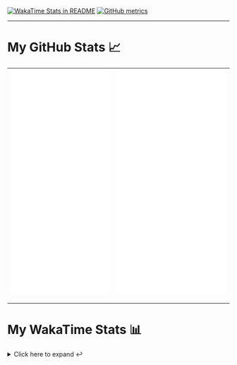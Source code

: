[![WakaTime Stats in README](https://github.com/LOsioChico/LOsioChico/actions/workflows/waka.yml/badge.svg)](https://github.com/LOsioChico/LOsioChico/actions/workflows/waka.yml) [![GitHub metrics](https://github.com/LOsioChico/LOsioChico/actions/workflows/metrics.yml/badge.svg)](https://github.com/LOsioChico/LOsioChico/actions/workflows/metrics.yml)

---

# My GitHub Stats 📈

| ![](./assets/metrics.svg) | ![](./assets/metrics2.svg) |
| ------------------------- | -------------------------- |

---

# My WakaTime Stats 📊

<details>
<summary>Click here to expand ↩️</summary>
<br>

<!--START_SECTION:waka-->
![Code Time](http://img.shields.io/badge/Code%20Time-1%2C951%20hrs%2023%20mins-blue)

![Lines of code](https://img.shields.io/badge/From%20Hello%20World%20I%27ve%20Written-386.1%20thousand%20lines%20of%20code-blue)

**🐱 My GitHub Data** 

> 📦 634.9 kB Used in GitHub's Storage 
 > 
> 🏆 0 Contributions in the Year 2025
 > 
> 🚫 Not Opted to Hire
 > 
> 📜 27 Public Repositories 
 > 
> 🔑 32 Private Repositories 
 > 
**I'm a Night 🦉** 

```text
🌞 Morning                599 commits         ███░░░░░░░░░░░░░░░░░░░░░░   13.82 % 
🌆 Daytime                1347 commits        ████████░░░░░░░░░░░░░░░░░   31.07 % 
🌃 Evening                1494 commits        █████████░░░░░░░░░░░░░░░░   34.46 % 
🌙 Night                  895 commits         █████░░░░░░░░░░░░░░░░░░░░   20.65 % 
```
📅 **I'm Most Productive on Thursday** 

```text
Monday                   597 commits         ███░░░░░░░░░░░░░░░░░░░░░░   13.77 % 
Tuesday                  652 commits         ████░░░░░░░░░░░░░░░░░░░░░   15.04 % 
Wednesday                488 commits         ███░░░░░░░░░░░░░░░░░░░░░░   11.26 % 
Thursday                 789 commits         █████░░░░░░░░░░░░░░░░░░░░   18.20 % 
Friday                   665 commits         ████░░░░░░░░░░░░░░░░░░░░░   15.34 % 
Saturday                 743 commits         ████░░░░░░░░░░░░░░░░░░░░░   17.14 % 
Sunday                   401 commits         ██░░░░░░░░░░░░░░░░░░░░░░░   09.25 % 
```


📊 **This Week I Spent My Time On** 

```text
💬 Programming Languages: 
Scala                    7 hrs 54 mins       ███████████████████████░░   90.90 % 
JSON                     34 mins             ██░░░░░░░░░░░░░░░░░░░░░░░   06.56 % 
Other                    11 mins             █░░░░░░░░░░░░░░░░░░░░░░░░   02.16 % 
XML                      1 min               ░░░░░░░░░░░░░░░░░░░░░░░░░   00.38 % 
```

**I Mostly Code in TypeScript** 

```text
TypeScript               33 repos            █████████████░░░░░░░░░░░░   53.23 % 
Scala                    8 repos             ███░░░░░░░░░░░░░░░░░░░░░░   12.90 % 
CSS                      5 repos             ██░░░░░░░░░░░░░░░░░░░░░░░   08.06 % 
Python                   3 repos             █░░░░░░░░░░░░░░░░░░░░░░░░   04.84 % 
Java                     2 repos             █░░░░░░░░░░░░░░░░░░░░░░░░   03.23 % 
```




 Last Updated on 08/01/2025 01:02:02 UTC
<!--END_SECTION:waka-->

## </details>
